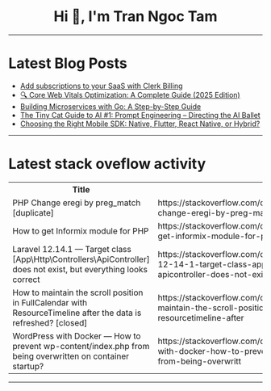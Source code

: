 <h1 align="center">Hi 👋, I'm Tran Ngoc Tam</h1>

---

# Latest Blog Posts 
<!-- BLOG-POST-LIST:START -->
- [Add subscriptions to your SaaS with Clerk Billing](https://dev.to/clerk/add-subscriptions-to-your-saas-with-clerk-billing-2l6a)
- [🔍 Core Web Vitals Optimization: A Complete Guide &lpar;2025 Edition&rpar;](https://dev.to/arsalanmee/core-web-vitals-optimization-a-complete-guide-2025-edition-47fd)
- [Building Microservices with Go: A Step-by-Step Guide](https://dev.to/adi73/building-microservices-with-go-a-step-by-step-guide-5dla)
- [The Tiny Cat Guide to AI #1: Prompt Engineering – Directing the AI Ballet](https://dev.to/wsoltani/the-tiny-cat-guide-to-ai-1-prompt-engineering-directing-the-ai-ballet-238c)
- [Choosing the Right Mobile SDK: Native, Flutter, React Native, or Hybrid?](https://dev.to/binoy123/choosing-the-right-mobile-sdk-native-flutter-react-native-or-hybrid-273o)
<!-- BLOG-POST-LIST:END -->

---

# Latest stack oveflow activity
<table>
  <tr><th>Title</th><th>Link</th></tr>
  <!-- STACKOVERFLOW:START --><tr><td>PHP Change eregi by preg_match [duplicate]</td><td>https://stackoverflow.com/questions/79630704/php-change-eregi-by-preg-match</td></tr><tr><td>How to get Informix module for PHP</td><td>https://stackoverflow.com/questions/79630648/how-to-get-informix-module-for-php</td></tr><tr><td>Laravel 12.14.1 — Target class [App\Http\Controllers\ApiController] does not exist, but everything looks correct</td><td>https://stackoverflow.com/questions/79630402/laravel-12-14-1-target-class-app-http-controllers-apicontroller-does-not-exi</td></tr><tr><td>How to maintain the scroll position in FullCalendar with ResourceTimeline after the data is refreshed? [closed]</td><td>https://stackoverflow.com/questions/79630285/how-to-maintain-the-scroll-position-in-fullcalendar-with-resourcetimeline-after</td></tr><tr><td>WordPress with Docker — How to prevent wp-content/index.php from being overwritten on container startup?</td><td>https://stackoverflow.com/questions/79630258/wordpress-with-docker-how-to-prevent-wp-content-index-php-from-being-overwritt</td></tr><!-- STACKOVERFLOW:END -->
</table>

---


